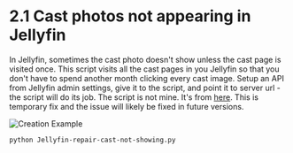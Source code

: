 # 2.1 Cast photos not appearing in Jellyfin
In Jellyfin, sometimes the cast photo doesn't show unless the cast page is visited once. This script visits all the cast pages in you Jellyfin so that you don't have to spend another month clicking every cast image. Setup an API from Jellyfin admin settings, give it to the script, and point it to server url - the script will do its job. The script is not mine. It's from [here](https://github.com/jellyfin/jellyfin/issues/8103). This is temporary fix and the issue will likely be fixed in future versions.

<img src="https://github.com/reun100e/Handy-Scripts/assets/47780896/c03627b2-30fb-40c4-9e90-edfbf5ca9797" alt="Creation Example" width="auto" height="auto">

```
python Jellyfin-repair-cast-not-showing.py
```
